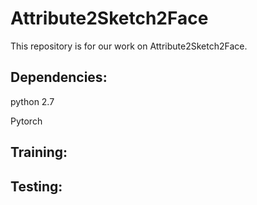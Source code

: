 # Attribute2Sketch2Face
This repository is for our work on Attribute2Sketch2Face.

## Dependencies: 

python 2.7

Pytorch


## Training:

## Testing:

